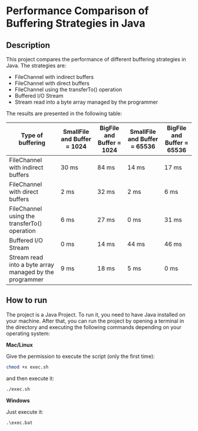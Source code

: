 # Performance Comparison of Buffering Strategies in Java

## Description

This project compares the performance of different buffering strategies in Java. The strategies are:

- FileChannel with indirect buffers
- FileChannel with direct buffers
- FileChannel using the transferTo() operation
- Buffered I/O Stream
- Stream read into a byte array managed by the programmer

The results are presented in the following table:

| Type of buffering                                       | SmallFile and Buffer = 1024 | BigFile and Buffer = 1024 | SmallFile and Buffer = 65536 | BigFile and Buffer = 65536 |
|--------------------------------------------------------|-----------------------------|---------------------------|------------------------------|----------------------------|
| FileChannel with indirect buffers                       | 30 ms                       | 84 ms                     | 14 ms                        | 17 ms                      |
| FileChannel with direct buffers                         | 2 ms                        | 32 ms                     | 2 ms                         | 6 ms                       |
| FileChannel using the transferTo() operation            | 6 ms                        | 27 ms                     | 0 ms                         | 31 ms                      |
| Buffered I/O Stream                                     | 0 ms                        | 14 ms                     | 44 ms                        | 46 ms                      |
| Stream read into a byte array managed by the programmer | 9 ms                        | 18 ms                     | 5 ms                         | 0 ms                       |

## How to run

The project is a Java Project. To run it, you need to have Java installed on your machine.
After that, you can run the project by opening a terminal in the directory and executing the following commands depending on your operating system:

**Mac/Linux**

Give the permission to execute the script (only the first time):

```bash
chmod +x exec.sh
```

and then execute it:

```bash
./exec.sh
```

**Windows**

Just execute it:

```batch
.\exec.bat
```
